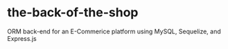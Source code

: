# the-back-of-the-shop
ORM back-end for an E-Commerice platform using MySQL, Sequelize, and Express.js
